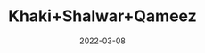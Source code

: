---
title: 'Khaki+Shalwar+Qameez'
date: '2022-03-08' 
metatag: '' 
inventory: '5.0' 
draft: false 
# meta description 
shortDescripton: 'AKB-1993+Khaki+Shalwar+Qameez'
description: 'Boys'
longdescription: ''
featured: False
# product Price
price: '1911.0'
priceBefore: '2730.0'
# Product Short Description
shortDescription: 'AKB-1993+Khaki+Shalwar+Qameez'
productID: '6C70F201-6762-EC11-995F-005056B3A416'
type: 'products'
category: 'Boys' 
thumnailproduct: 'https://alkhait.eralive.net/images/products/6C70F201-6762-EC11-995F-005056B3A4161.png' 
images:
  - image: 'images/products/6C70F201-6762-EC11-995F-005056B3A4161.png'  
  - image: 'images/products/6C70F201-6762-EC11-995F-005056B3A4162.png'  
  - image: 'images/products/6C70F201-6762-EC11-995F-005056B3A4163.png'  
Variants:
---